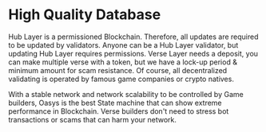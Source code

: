 # High Quality Database

Hub Layer is a permissioned Blockchain. Therefore, all updates are required to be updated by validators. Anyone can be a Hub Layer validator, but updating Hub Layer requires permissions. 
Verse Layer needs a deposit, you can make multiple verse with a token, but we have a lock-up period & minimum amount for scam resistance. 
Of course, all decentralized validating is operated by famous game companies or crypto natives. 

With a stable network and network scalability to be controlled by Game builders, Oasys is the best State machine that can show extreme performance in Blockchain.
Verse builders don't need to stress bot transactions or scams that can harm your network. 
